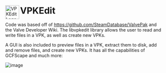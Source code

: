<div>
  <img align="left" width="44px" src="https://github.com/craftablescience/VPKEdit/blob/main/branding/vpkedit.png?raw=true" alt="VPKEdit Logo" />
  <h1>VPKEdit</h1>
</div>

Code was based off of https://github.com/SteamDatabase/ValvePak and the Valve Developer Wiki.
The libvpkedit library allows the user to read and write files in a VPK, as well as create new VPKs.

A GUI is also included to preview files in a VPK, extract them to disk, add and remove files, and create new VPKs.
It has all the capabilities of GCFScape and much more:

![image](https://github.com/craftablescience/VPKEdit/blob/main/branding/readme_promo.png?raw=true)
